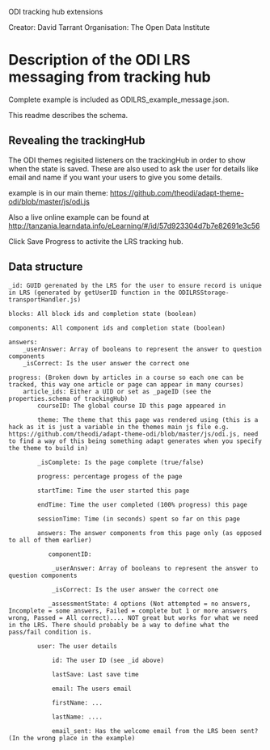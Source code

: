 ODI tracking hub extensions

Creator: David Tarrant
Organisation: The Open Data Institute

# Description of the ODI LRS messaging from tracking hub

Complete example is included as ODILRS_example_message.json. 

This readme describes the schema.

## Revealing the trackingHub

The ODI themes regisited listeners on the trackingHub in order to show when the state is saved. These are also used to ask the user for details like email and name if you want your users to give you some details.

example is in our main theme: https://github.com/theodi/adapt-theme-odi/blob/master/js/odi.js

Also a live online example can be found at http://tanzania.learndata.info/eLearning/#/id/57d923304d7b7e82691e3c56

Click Save Progress to activite the LRS tracking hub.

## Data structure

	_id: GUID gerenated by the LRS for the user to ensure record is unique in LRS (generated by getUserID function in the ODILRSStorage-transportHandler.js)

	blocks: All block ids and completion state (boolean)

	components: All component ids and completion state (boolean)

	answers: 
		_userAnswer: Array of booleans to represent the answer to question components
		_isCorrect: Is the user answer the correct one

	progress: (Broken down by articles in a course so each one can be tracked, this way one article or page can appear in many courses)
		article_ids: Either a UID or set as _pageID (see the properties.schema of trackingHub)
			courseID: The global course ID this page appeared in

			theme: The theme that this page was rendered using (this is a hack as it is just a variable in the themes main js file e.g. https://github.com/theodi/adapt-theme-odi/blob/master/js/odi.js, need to find a way of this being something adapt generates when you specify the theme to build in)

			_isComplete: Is the page complete (true/false)

			progress: percentage progess of the page

			startTime: Time the user started this page

			endTime: Time the user completed (100% progress) this page

			sessionTime: Time (in seconds) spent so far on this page

			answers: The answer components from this page only (as opposed to all of them earlier)

			   componentID:

				_userAnswer: Array of booleans to represent the answer to question components

				_isCorrect: Is the user answer the correct one

			   _assessmentState: 4 options (Not attempted = no answers, Incomplete = some answers, Failed = complete but 1 or more answers wrong, Passed = All correct).... NOT great but works for what we need in the LRS. There should probably be a way to define what the pass/fail condition is.
		
			user: The user details
			
				id: The user ID (see _id above)
				
				lastSave: Last save time
			
				email: The users email
			
				firstName: ...
		
				lastName: ....

				email_sent: Has the welcome email from the LRS been sent? (In the wrong place in the example)		
